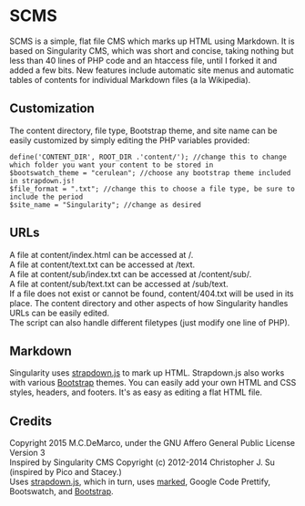 # SCMS

SCMS is a simple, flat file CMS which marks up HTML using Markdown. It is based on Singularity CMS, which was short and concise, taking nothing but less than 40 lines of PHP code and an htaccess file, until I forked it and added a few bits.  New features include automatic site menus and automatic tables of contents for individual Markdown files (a la Wikipedia).

## Customization

The content directory, file type, Bootstrap theme, and site name can be easily customized by simply editing the PHP variables provided:

	define('CONTENT_DIR', ROOT_DIR .'content/'); //change this to change which folder you want your content to be stored in
	$bootswatch_theme = "cerulean"; //choose any bootstrap theme included in strapdown.js!
	$file_format = ".txt"; //change this to choose a file type, be sure to include the period
	$site_name = "Singularity"; //change as desired


## URLs

A file at content/index.html can be accessed at /.  
A file at content/text.txt can be accessed at /text.  
A file at content/sub/index.txt can be accessed at /content/sub/.  
A file at content/sub/text.txt can be accessed at /sub/text.  
If a file does not exist or cannot be found, content/404.txt will be used in its place. The content directory and other aspects of how Singularity handles URLs can be easily edited.  
The script can also handle different filetypes (just modify one line of PHP).

## Markdown

Singularity uses [strapdown.js](#credits) to mark up HTML. Strapdown.js also works with various [Bootstrap](#credits) themes. You can easily add your own HTML and CSS styles, headers, and footers. It's as easy as editing a flat HTML file.

## Credits

Copyright 2015 M.C.DeMarco, under the GNU Affero General Public License Version 3  
Inspired by Singularity CMS Copyright (c) 2012-2014 Christopher J. Su (inspired by Pico and Stacey.)  
Uses [strapdown.js](http://strapdownjs.com/), which in turn, uses [marked](https://github.com/chjj/marked/), Google Code Prettify, Bootswatch, and [Bootstrap](http://twitter.github.com/bootstrap/).

